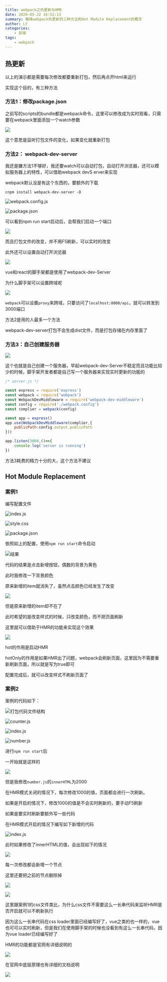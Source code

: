```yaml
---
title: webpack之热更新与HMR
date: 2020-05-22 16:52:13
summary: 略降webpack热更新的三种方法和Hot Module Replacement的概念
author: LY
categories:
    - 前端
tags:
    - webpack
---
```


## 热更新

以上的演示都是需要每次修改都要重新打包，然后再点开html来运行

实现这个目的，有三种方法

### 方法1：修改package.json

之前写的scripts的bundle都是webpack命令，这里可以修改成为实时观看，只需要在webpack里面添加一个watch参数

![](https://txy-tc-ly-1256104767.cos.ap-guangzhou.myqcloud.com/20200521181713.png)

这个意思是监听打包文件的变化，如果变化就重新打包

### 方法2： webpack-dev-server

我还是嫌方法1不够好，我还要watch可以自动打包，自动打开浏览器，还可以模拟服务器上的特性，可以借助webpack devS erver来实现

webpack默认没是有这个东西的，要额外的下载

`cnpm install webpack-dev-server -D`

![webpack.config.js](https://txy-tc-ly-1256104767.cos.ap-guangzhou.myqcloud.com/20200521182336.png)

![package.json](https://txy-tc-ly-1256104767.cos.ap-guangzhou.myqcloud.com/20200521182406.png)

可以看到npm run start启动后，会帮我们启动一个端口

![](https://txy-tc-ly-1256104767.cos.ap-guangzhou.myqcloud.com/20200521182536.png)

而且打包文件的改变，并不用F5刷新，可以实时的改变

此外还可以设置自动打开浏览器

![](https://txy-tc-ly-1256104767.cos.ap-guangzhou.myqcloud.com/20200521182814.png)

vue和react的脚手架都是使用了webpack-dev-Server

为什么脚手架可以设置跨域呢

![](https://txy-tc-ly-1256104767.cos.ap-guangzhou.myqcloud.com/20200521183208.png)

`webpack`可以设置`proxy`来跨域，只要访问了`localhost:8000/api`，就可以转发到3000端口

方法2是用的人最多一个方法

webpack-dev-server打包不会生成dist文件，而是打包存储在内存里面了

### 方法3：自己创建服务器

![](https://txy-tc-ly-1256104767.cos.ap-guangzhou.myqcloud.com/20200521184126.png)



这个也就是自己创建一个服务器，早起webpack-dev-Server不稳定而且功能比较少的时候，脚手架开发者都是自己写一个服务器来实现实时更新的功能的

```javascript
/* server.js */

const express = require('express')
const webpack = require('webpack')
const WebpackDevMiddleware = require('webpack-dev-middleware')
const config = require('./webpack.config')
const complier = webpack(config)

const app = express()
app.use(WebpackDevMiddleware(complier,{
    publicPath:config.output.publicPath
}))

app.listen(3000,()=>{
    console.log('server is running')
})

```

方法3耗费的精力十分的大，这个方法不建议

## Hot Module Replacement

### 案例1

编写配置文件

![index.js](https://txy-tc-ly-1256104767.cos.ap-guangzhou.myqcloud.com/20200522103835.png)

![style.css](https://txy-tc-ly-1256104767.cos.ap-guangzhou.myqcloud.com/20200522103848.png)

![package.json](https://txy-tc-ly-1256104767.cos.ap-guangzhou.myqcloud.com/20200522103912.png)

依照如上的配置，使用`npm run start`命令启动

![结果](https://txy-tc-ly-1256104767.cos.ap-guangzhou.myqcloud.com/20200522104251.png)

代码的结果是点击新增按钮，偶数的背景为黄色

此时我修改一下背景颜色

原来新增的item就消失了，虽然点击颜色已经发生了改变

![](https://txy-tc-ly-1256104767.cos.ap-guangzhou.myqcloud.com/20200522104615.png)

但是原来新增的item却不在了

此时希望的是改变样式的时候，只改变颜色，而不把页面刷新

这里就可以借助于HMR的功能来实现这个效果

![](https://txy-tc-ly-1256104767.cos.ap-guangzhou.myqcloud.com/20200522104944.png)

hot的作用是启动HMR

hotOnly的作用是如果HMR出了问题，webpack会刷新页面，这里因为不需要重新刷新页面，所以就是写为true即可

配置完成后，就可以改变样式不刷新页面了

### 案例2

案例的代码如下：

![打包代码文件结构](https://txy-tc-ly-1256104767.cos.ap-guangzhou.myqcloud.com/20200522154319.png)

![counter.js](https://txy-tc-ly-1256104767.cos.ap-guangzhou.myqcloud.com/20200522154308.png)

![index.js](https://txy-tc-ly-1256104767.cos.ap-guangzhou.myqcloud.com/20200522154400.png)

![number.js](https://txy-tc-ly-1256104767.cos.ap-guangzhou.myqcloud.com/20200522154412.png)

进行`npm run start`后

一开始就是这样的

![](https://txy-tc-ly-1256104767.cos.ap-guangzhou.myqcloud.com/20200522154929.png)

但是我修改`number.js`的`innerHTML`为2000

在HMR模式关闭的情况下，每次修改1000的值，页面都会进行一次刷新。

如果是开启的情况下，修改1000的值是不会实时刷新的，要手动F5刷新

如果是要实时刷新要额外写一些代码

在HMR模式开启的情况下编写如下新增的代码

![index.js](https://txy-tc-ly-1256104767.cos.ap-guangzhou.myqcloud.com/20200522162041.png)



此时如果修改了innerHTML的值，会出现如下的情况

![](https://txy-tc-ly-1256104767.cos.ap-guangzhou.myqcloud.com/20200522162234.png)

每一次修改都会新增一个节点

这里还要把之前的节点删除掉

![](https://txy-tc-ly-1256104767.cos.ap-guangzhou.myqcloud.com/20200522162418.png)

![](https://txy-tc-ly-1256104767.cos.ap-guangzhou.myqcloud.com/20200522162358.png)

这里跟案例1的css文件类比，为什么css文件不需要这么一长串代码来监听HMR是否开启就可以不刷新执行

因为这么一长串代码在css loader里面已经编写好了，vue之类的也一样的，vue也可可以实时刷新，但是我们在使用脚手架的时候也没看到有这么一长串代码，因为vue loader已经编写好了

HMR的功能都是官网有详细说明的

![](https://txy-tc-ly-1256104767.cos.ap-guangzhou.myqcloud.com/20200522163221.png)

在官网中底层原理也有详细的文档说明

![](https://txy-tc-ly-1256104767.cos.ap-guangzhou.myqcloud.com/20200522163304.png)